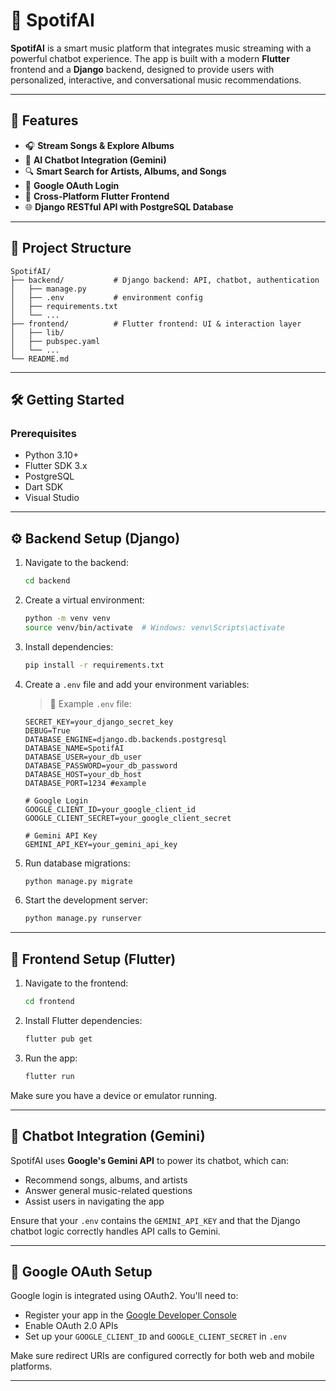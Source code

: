# 🎵 SpotifAI

**SpotifAI** is a smart music platform that integrates music streaming with a powerful chatbot experience. The app is built with a modern **Flutter** frontend and a **Django** backend, designed to provide users with personalized, interactive, and conversational music recommendations.

---

## 🚀 Features

* 🎧 **Stream Songs & Explore Albums**
* 🤖 **AI Chatbot Integration (Gemini)**
* 🔍 **Smart Search for Artists, Albums, and Songs**
* 🔐 **Google OAuth Login**
* 📱 **Cross-Platform Flutter Frontend**
* 🌐 **Django RESTful API with PostgreSQL Database**

---

## 📁 Project Structure

```
SpotifAI/
├── backend/           # Django backend: API, chatbot, authentication
│   ├── manage.py
│   ├── .env           # environment config
│   ├── requirements.txt
│   └── ...
├── frontend/          # Flutter frontend: UI & interaction layer
│   ├── lib/
│   ├── pubspec.yaml
│   └── ...
└── README.md
```

---

## 🛠️ Getting Started

### Prerequisites

* Python 3.10+
* Flutter SDK 3.x
* PostgreSQL
* Dart SDK
* Visual Studio

---

## ⚙️ Backend Setup (Django)

1. Navigate to the backend:

   ```bash
   cd backend
   ```

2. Create a virtual environment:

   ```bash
   python -m venv venv
   source venv/bin/activate  # Windows: venv\Scripts\activate
   ```

3. Install dependencies:

   ```bash
   pip install -r requirements.txt
   ```

4. Create a `.env` file and add your environment variables:

   > 📄 Example `.env` file:

   ```env
   SECRET_KEY=your_django_secret_key
   DEBUG=True
   DATABASE_ENGINE=django.db.backends.postgresql
   DATABASE_NAME=SpotifAI
   DATABASE_USER=your_db_user
   DATABASE_PASSWORD=your_db_password
   DATABASE_HOST=your_db_host
   DATABASE_PORT=1234 #example

   # Google Login
   GOOGLE_CLIENT_ID=your_google_client_id
   GOOGLE_CLIENT_SECRET=your_google_client_secret

   # Gemini API Key
   GEMINI_API_KEY=your_gemini_api_key
   ```

5. Run database migrations:

   ```bash
   python manage.py migrate
   ```

6. Start the development server:

   ```bash
   python manage.py runserver
   ```

---

## 📱 Frontend Setup (Flutter)

1. Navigate to the frontend:

   ```bash
   cd frontend
   ```

2. Install Flutter dependencies:

   ```bash
   flutter pub get
   ```

3. Run the app:

   ```bash
   flutter run
   ```

Make sure you have a device or emulator running.

---

## 🤖 Chatbot Integration (Gemini)

SpotifAI uses **Google's Gemini API** to power its chatbot, which can:

* Recommend songs, albums, and artists
* Answer general music-related questions
* Assist users in navigating the app

Ensure that your `.env` contains the `GEMINI_API_KEY` and that the Django chatbot logic correctly handles API calls to Gemini.

---

## 🔐 Google OAuth Setup

Google login is integrated using OAuth2. You'll need to:

* Register your app in the [Google Developer Console](https://console.developers.google.com/)
* Enable OAuth 2.0 APIs
* Set up your `GOOGLE_CLIENT_ID` and `GOOGLE_CLIENT_SECRET` in `.env`

Make sure redirect URIs are configured correctly for both web and mobile platforms.

---

